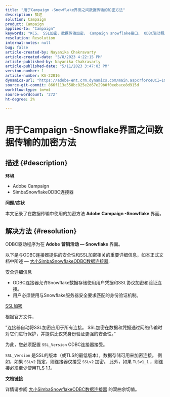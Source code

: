```yaml
---
title: "用于Campaign -Snowflake界面之间数据传输的加密方法"
description: 描述
solution: Campaign
product: Campaign
applies-to: "Campaign"
keywords: "KCS， SSL加密，数据传输加密， Campaign snowflake接口， ODBC驱动程序"
resolution: Resolution
internal-notes: null
bug: false
article-created-by: Nayanika Chakravarty
article-created-date: "5/8/2023 4:22:15 PM"
article-published-by: Nayanika Chakravarty
article-published-date: "5/11/2023 3:47:03 PM"
version-number: 1
article-number: KA-22016
dynamics-url: "https://adobe-ent.crm.dynamics.com/main.aspx?forceUCI=1&pagetype=entityrecord&etn=knowledgearticle&id=779bd679-bced-ed11-8849-6045bd006239"
source-git-commit: 866f113a558bc825e2d67e29b0f0eebace8d915d
workflow-type: tm+mt
source-wordcount: '272'
ht-degree: 2%

---
```


# 用于Campaign -Snowflake界面之间数据传输的加密方法

## 描述 {#description}


<b>环境</b>

- Adobe Campaign
- SimbaSnowflakeODBC连接器


<b>问题/症状</b>

本文记录了在数据传输中使用的加密方法 <b>Adobe Campaign -Snowflake</b> 界面。


## 解决方法 {#resolution}


ODBC驱动程序为在 <b>Adobe</b> <b>营销活动 — Snowflake</b> 界面。

以下是与ODBC连接器提供的安全性和SSL加密相关的重要详细信息，如本正式文档中所述 —  [大小SimbaSnowflakeODBC数据连接器](https://docs.posit.co/drivers/1.8.0/pdf/Simba%20Snowflake%20ODBC%20Connector%20Install%20and%20Configuration%20Guide.pdf).

<u>安全详细信息</u>

- ODBC连接器允许Snowflake数据存储使用用户凭据和SSL协议加密和验证连接。
- 用户必须使用与Snowflake服务器安全要求匹配的身份验证机制。


<u>SSL加密</u>

根据官方文件，

&quot;连接器自动将SSL加密应用于所有连接。 SSL加密在数据和凭据通过网络传输时对它们进行保护，并提供比仅凭身份验证更强的安全性。”

为此，您必须配置 `SSL_Version` ODBC连接器接受。

`SSL_Version` 是SSL的版本（或TLS的最低版本），数据存储可用来加密连接。 例如，如果 `SSLv2` 指定，则连接器仅接受 `SSLv2` 加密。 此外，如果 `TLSv1_1` ，则连接必须至少使用TLS 1.1。

<b>文档链接</b>

详情请参阅 [大小SimbaSnowflakeODBC数据连接器](https://docs.posit.co/drivers/1.8.0/pdf/Simba%20Snowflake%20ODBC%20Connector%20Install%20and%20Configuration%20Guide.pdf) 的双曲余切值。
